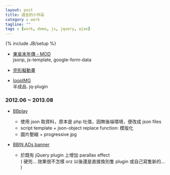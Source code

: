 ```yaml
---
layout: post
title: 過去的小作品
category : work
tagline: ""
tags : [work, demo, js, jquery, ajax]
---
```

{% include JB/setup %}

+ [東吳末年傳 - MOD](http://rplus.github.io/the-end-of-the-Eastern-Wu-dynasty/)  
    jsonp, js-template, google-form-data

+ [完形擬動畫](http://rplus.github.io/Gestalttheorie/)

+ [loopIMG](http://rplus.github.io/Demo/jQueryPlugin/loopIMG/loopImg.html)  
    半成品. jq-plugin

### 2012.06 ~ 2013.08
+ [BBplay](https://googledrive.com/host/0B6MUl4JFkRfleHhObzJwODl4ejQ/)
    * 使用 json 取資料，原本是 php 吐值，因無後端環境，便改成 json files
    * script template + json-object replace function: 模版化
    * 圖片壓縮 + progressive jpg

+ [BBIN ADs banner](https://dl.dropboxusercontent.com/u/187714845/bbin-ad/js/ADs.html)
    * 於既有 jQuery plugin 上增加 parallax effect  
        ( 硬兜... 效果很不怎樣 orz 以後還是直接換別隻 plugin 或自己寫隻新的... )
